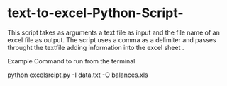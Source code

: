 # text-to-excel-Python-Script-
This script takes as arguments a text file as input and the file name of an excel file as output. The script uses a comma as a delimiter and passes throught the textfile adding information into the excel sheet .
 
Example Command to run from the terminal 

python excelsrcipt.py -I data.txt -O balances.xls

